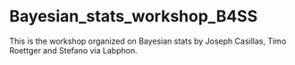 # Bayesian_stats_workshop_B4SS
This is the workshop organized on Bayesian stats by Joseph Casillas, Timo Roettger and Stefano via Labphon.
